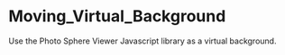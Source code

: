 # Moving_Virtual_Background
Use the Photo Sphere Viewer Javascript library as a virtual background.  
